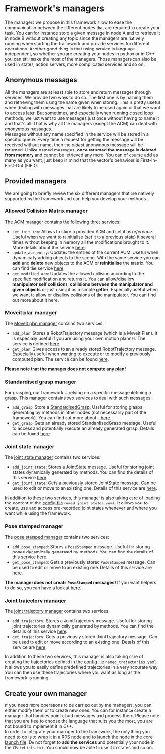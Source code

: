 # Framework's managers
The managers we propose in this framework allow to ease the communication between the different nodes that are required to create your task. You can for instance store a given message in node A and to retrieve it in node B without creating any topic since the managers are natively running when starting the framework and provide services for different operations. Another good thing is that using service is language independent, so whether you are creating your nodes in python or in C++ you can still make the most of the managers. Those managers can also be used in states, action servers, more complicated services and so on.

## Anonymous messages
All the managers are at least able to store and return messages through services. We provide two ways to do so. The first one is by naming them and retrieving them using the name given when storing. This is pretty useful when dealing with messages that are likely to be used again or that we want to access later. But sometimes, and especially when running closed loop methods, we just want to use messages just once without having to name it and that's all. That is why all the managers (except the ACM) can deal with *anonymous* messages. <br/>
Messages without any name specified in the service will be stored in a specific queue. Every time a request for getting the message will be received without name, then the *oldest* anonymous message will be returned. Unlike named messages, **once returned the message is deleted from memory** and cannot be retrieved any more. You can of course add as many as you want, just keep in mind that the vector's behaviour is First-In-First-Out (FIFO).

## Provided managers
We are going to briefly review the six different managers that are natively supported by the framework and can help you develop your methods.

### Allowed Collision Matrix manager
The [ACM manager](???) contains the following three services:
* `set_init_acm`: Allows to store a provided ACM and set it as *reference*. Useful when we want to reinitialise (set it to a previous state) it several times without keeping in memory all the modifications brought to it. More details about the service [here](???).
* `update_acm_entry`: Updates the entries of the current ACM. Useful when dynamically adding objects to the scene. With the same service you can **add** and **delete** new objects to the ACM or **reinitialise** the matrix. You can find the service [here](???).
* `get_modified_acm`: Updates the allowed collision according to the specified modification and returns it. You can allow/disallow **manipulator self collisions**, **collisions between the manipulator and given objects** or just using it as a simple **getter**. Especially useful when we want to allow or disallow collisions of the manipulator. You can find out more about it [here](???).


### Moveit plan manager
The [Moveit plan manager](???) contains two services:
* `add_plan`: Stores a RobotTrajectory message (which is a Moveit Plan). It is especially useful if you are using your own motion planner. The service is defined [here](???).
* `get_plan`: Gives access to an already stored RobotTrajectory message. Especially useful when wanting to execute or to modify a previously computed plan. The service can be found [here](???).

**Please note that the manager does not compute any plan!**


### Standardised grasp manager
For grasping, our framework is relying on a specific message defining a grasp. This [manager](???) contains two services to deal with such messages:
* `add_grasp`: Store a [StandardisedGrasp](???). Useful for storing grasps generating by methods in other nodes (not necessarily part of the framework). You can find out more about it [here](???).
* `get_grasp`: Gets an already stored StandardisedGrasp message. Useful to access and potentially execute an already generated grasp. Details can be found [here](???).

### Joint state manager
The [joint state manager](???) contains two services:
* `add_joint_state`: Stores a JointState message. Useful for storing joint states dynamically generated by methods. You can find the details of this service [here](???).
* `get_joint_state`: Gets a previously stored JointState message. Can be used to edit or move to an existing one. Details of this service are [here](???).

In addition to these two services, this manager is also taking care of loading the content of the [config file](https://github.com/shadow-robot/modular_benchmarking_framework/blob/kinetic-devel/modular_framework_api/config/named_joint_states.yaml) `named_joint_states.yaml`. It allows you to create, use and access pre-recorded joint states whenever and where you want while using the framework.

### Pose stamped manager
The [pose stamped manager](???) contains two services:
* `add_pose_stamped`: Stores a `PoseStamped` message. Useful for storing poses dynamically generated by methods. You can find the details of this service [here](???).
* `get_pose_stamped`: Gets a previously stored `PoseStamped` message. Can be used to edit or move to an existing one. Details of this service are [here](???).

**The manager does not create `PoseStamped` messages!** If you want helpers to do so, you can have a look at [here](???).

### Joint trajectory manager
The [joint trajectory manager](???) contains two services:
* `add_trajectory`: Stores a JointTrajectory message. Useful for storing joint trajectories dynamically generated by methods. You can find the details of this service [here](???).
* `get_trajectory`: Gets a previously stored JointTrajectory message. Can be used to edit or move according to an existing one. Details of this service are [here](???).

In addition to these two services, this manager is also taking care of creating the trajectories defined in the [config file](https://github.com/shadow-robot/modular_benchmarking_framework/blob/kinetic-devel/modular_framework_api/config/named_trajectories.yaml) `named_trajectories.yaml`. It allows you to easily define predefined trajectories in a very accurate way. You can then use these trajectories where you want as long as the framework is running.

## Create your own manager
If you need more operations to be carried out by the managers, you can either modify them or to create new ones. You can for instance create a manager that handles point cloud messages and process them. Please note that you are free to choose the language that suits you the most, you are not bound to implement it in C++.<br/>
In order to integrate your manager to the framework, the only thing you need to do is to wrap it in a ROS node and to launch the node in the [core launch file](https://github.com/shadow-robot/modular_benchmarking_framework/blob/kinetic-devel/modular_framework_core/launch/run_framework_core.launch). Do not forget to **add the services** and potentially your node in the `CMakeLists.txt`. You should now be able to use it in states and so on.

